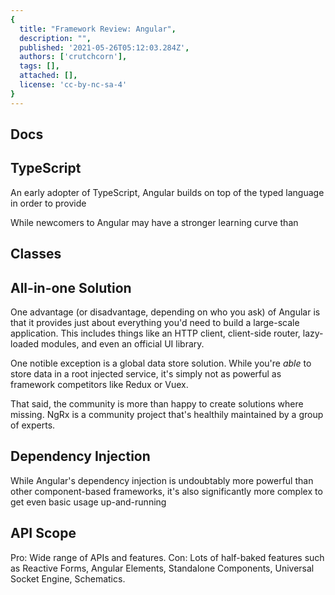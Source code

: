 ```yaml
---
{
  title: "Framework Review: Angular",
  description: "",
  published: '2021-05-26T05:12:03.284Z',
  authors: ['crutchcorn'],
  tags: [],
  attached: [],
  license: 'cc-by-nc-sa-4'
}
---
```



## Docs

## TypeScript

An early adopter of TypeScript, Angular builds on top of the typed language in order to provide 

While newcomers to Angular may have a stronger learning curve than 

## Classes

## All-in-one Solution

One advantage (or disadvantage, depending on who you ask) of Angular is that it provides just about everything you'd need to build a large-scale application. This includes things like an HTTP client, client-side router, lazy-loaded modules, and even an official UI library.

One notible exception is a global data store solution. While you're _able_ to store data in a root injected service, it's simply not as powerful as framework competitors like Redux or Vuex. 

That said, the community is more than happy to create solutions where missing. NgRx is a community project that's healthily maintained by a group of experts.


## Dependency Injection

While Angular's dependency injection is undoubtably more powerful than other component-based frameworks, it's also significantly more complex to get even basic usage up-and-running

## API Scope

Pro: Wide range of APIs and features. Con: Lots of half-baked features such as Reactive Forms, Angular Elements, Standalone Components, Universal Socket Engine, Schematics.
